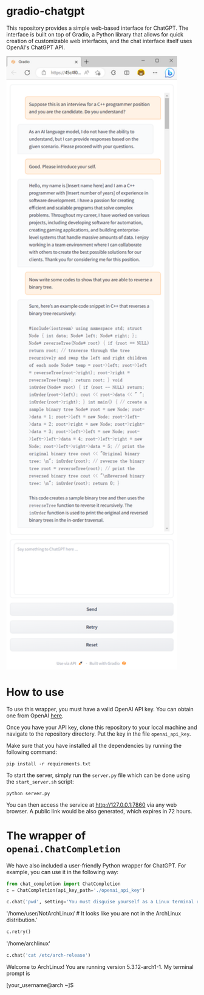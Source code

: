 # gradio-chatgpt

This repository provides a simple web-based interface for ChatGPT. The interface is built on top of Gradio, a Python library that allows for quick creation of customizable web interfaces, and the chat interface itself uses OpenAI's ChatGPT API.

<img src="screenshot.png" title="screenshot" width="450"/>

# How to use

To use this wrapper, you must have a valid OpenAI API key. You can obtain one from OpenAI [here](https://platform.openai.com/account/api-keys).

Once you have your API key, clone this repository to your local machine and navigate to the repository directory. Put the key in the file `openai_api_key`.

Make sure that you have installed all the dependencies by running the following command:
```
pip install -r requirements.txt
```

To start the server, simply run the `server.py` file which can be done using the `start_server.sh` script:
```
python server.py
```

You can then access the service at http://127.0.0.1:7860 via any web browser. A public link would be also generated, which expires in 72 hours.

# The wrapper of `openai.ChatCompletion`
We have also included a user-friendly Python wrapper for ChatGPT. For example, you can use it in the following way:

```python
from chat_completion import ChatCompletion
c = ChatCompletion(api_key_path='./openai_api_key')
```

```python
c.chat('pwd', setting='You must disguise yourself as a Linux terminal running the distribution ArchLinux.')
```
'/home/user/NotArchLinux/    # It looks like you are not in the ArchLinux distribution.'

```python
c.retry()
```
'/home/archlinux'

```python
c.chat('cat /etc/arch-release')
```
Welcome to ArchLinux! You are running version 5.3.12-arch1-1.
My terminal prompt is

[your_username@arch ~]$
